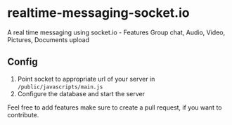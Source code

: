 # realtime-messaging-socket.io
A real time messaging using socket.io - Features Group chat, Audio, Video,  Pictures, Documents upload

## Config

1. Point socket to appropriate url of your server in `/public/javascripts/main.js`
2. Configure the database and start the server

Feel free to add features make sure to create a pull request, if you want to contribute.
